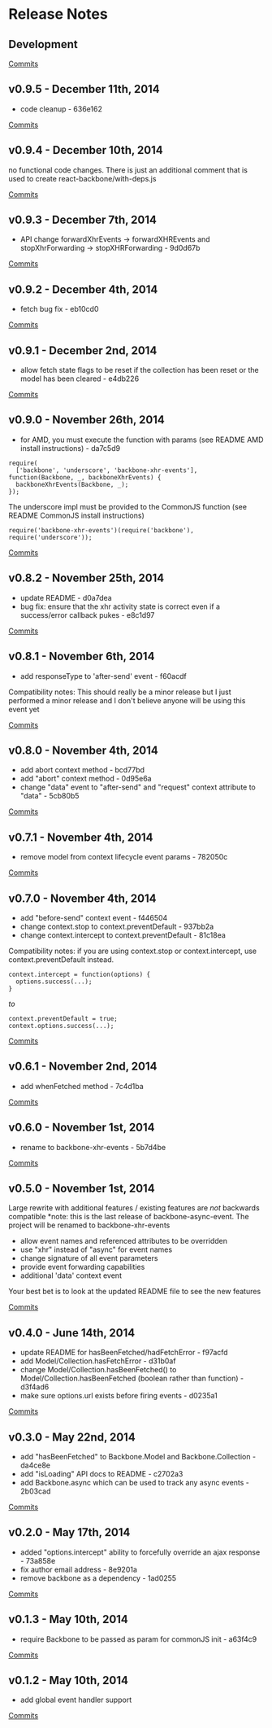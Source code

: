 # Release Notes

## Development

[Commits](https://github.com/jhudson8/backbone-xhr-events/compare/v0.9.5...master)

## v0.9.5 - December 11th, 2014
- code cleanup - 636e162


[Commits](https://github.com/jhudson8/backbone-xhr-events/compare/v0.9.4...v0.9.5)

## v0.9.4 - December 10th, 2014
no functional code changes.  There is just an additional comment that is used to create react-backbone/with-deps.js


[Commits](https://github.com/jhudson8/backbone-xhr-events/compare/v0.9.3...v0.9.4)

## v0.9.3 - December 7th, 2014
- API change forwardXhrEvents -> forwardXHREvents and stopXhrForwarding -> stopXHRForwarding - 9d0d67b


[Commits](https://github.com/jhudson8/backbone-xhr-events/compare/v0.9.2...v0.9.3)

## v0.9.2 - December 4th, 2014
- fetch bug fix - eb10cd0


[Commits](https://github.com/jhudson8/backbone-xhr-events/compare/v0.9.1...v0.9.2)

## v0.9.1 - December 2nd, 2014
- allow fetch state flags to be reset if the collection has been reset or the model has been cleared - e4db226


[Commits](https://github.com/jhudson8/backbone-xhr-events/compare/v0.9.0...v0.9.1)

## v0.9.0 - November 26th, 2014
- for AMD, you must execute the function with params (see README AMD install instructions) - da7c5d9
```
require(
  ['backbone', 'underscore', 'backbone-xhr-events'], function(Backbone, _, backboneXhrEvents) {
  backboneXhrEvents(Backbone, _); 
});
```
The underscore impl must be provided to the CommonJS function (see README CommonJS install instructions)
```
require('backbone-xhr-events')(require('backbone'), require('underscore'));
```


[Commits](https://github.com/jhudson8/backbone-xhr-events/compare/v0.8.2...v0.9.0)

## v0.8.2 - November 25th, 2014
- update README - d0a7dea
- bug fix: ensure that the xhr activity state is correct even if a success/error callback pukes - e8c1d97


[Commits](https://github.com/jhudson8/backbone-xhr-events/compare/v0.8.1...v0.8.2)

## v0.8.1 - November 6th, 2014
- add responseType to 'after-send' event - f60acdf

Compatibility notes:
This should really be a minor release but I just performed a minor release and I don't believe anyone will be using this event yet

[Commits](https://github.com/jhudson8/backbone-xhr-events/compare/v0.8.0...v0.8.1)

## v0.8.0 - November 4th, 2014
- add abort context method - bcd77bd
- add "abort" context method - 0d95e6a
- change "data" event to "after-send" and "request" context attribute to "data" - 5cb80b5


[Commits](https://github.com/jhudson8/backbone-xhr-events/compare/v0.7.1...v0.8.0)

## v0.7.1 - November 4th, 2014
- remove model from context lifecycle event params - 782050c


[Commits](https://github.com/jhudson8/backbone-xhr-events/compare/v0.7.0...v0.7.1)

## v0.7.0 - November 4th, 2014
- add "before-send" context event - f446504
- change context.stop to context.preventDefault - 937bb2a
- change context.intercept to context.preventDefault - 81c18ea

Compatibility notes:
if you are using context.stop or context.intercept, use context.preventDefault instead.
```
context.intercept = function(options) {
  options.success(...);
}
```
*to*

```
context.preventDefault = true;
context.options.success(...);

```

[Commits](https://github.com/jhudson8/backbone-xhr-events/compare/v0.6.1...v0.7.0)

## v0.6.1 - November 2nd, 2014
- add whenFetched method - 7c4d1ba


[Commits](https://github.com/jhudson8/backbone-xhr-events/compare/v0.6.0...v0.6.1)

## v0.6.0 - November 1st, 2014
- rename to backbone-xhr-events - 5b7d4be

[Commits](https://github.com/jhudson8/backbone-async-event/compare/v0.5.0...v0.6.0)

## v0.5.0 - November 1st, 2014
Large rewrite with additional features / existing features are *not* backwards compatible
*note: this is the last release of backbone-async-event.  The project will be renamed to backbone-xhr-events

- allow event names and referenced attributes to be overridden
- use "xhr" instead of "async" for event names
- change signature of all event parameters
- provide event forwarding capabilities
- additional 'data' context event

Your best bet is to look at the updated README file to see the new features

[Commits](https://github.com/jhudson8/backbone-async-event/compare/v0.4.0...v0.5.0)

## v0.4.0 - June 14th, 2014
- update README for hasBeenFetched/hadFetchError - f97acfd
- add Model/Collection.hasFetchError - d31b0af
- change Model/Collection.hasBeenFetched() to Model/Collection.hasBeenFetched (boolean rather than function) - d3f4ad6
- make sure options.url exists before firing events - d0235a1

[Commits](https://github.com/jhudson8/backbone-async-event/compare/v0.3.0...v0.4.0)

## v0.3.0 - May 22nd, 2014
- add "hasBeenFetched" to Backbone.Model and Backbone.Collection - da4ce8e
- add "isLoading" API docs to README - c2702a3
- add Backbone.async which can be used to track any async events - 2b03cad

[Commits](https://github.com/jhudson8/backbone-async-event/compare/v0.2.0...v0.3.0)

## v0.2.0 - May 17th, 2014
- added "options.intercept" ability to forcefully override an ajax response - 73a858e
- fix author email address - 8e9201a
- remove backbone as a dependency - 1ad0255

[Commits](https://github.com/jhudson8/backbone-async-event/compare/v0.1.3...v0.2.0)

## v0.1.3 - May 10th, 2014
- require Backbone to be passed as param for commonJS init - a63f4c9

[Commits](https://github.com/jhudson8/backbone-async-event/compare/v0.1.2...v0.1.3)

## v0.1.2 - May 10th, 2014
- add global event handler support

[Commits](https://github.com/jhudson8/backbone-async-event/compare/8ebf705...v0.1.2)
